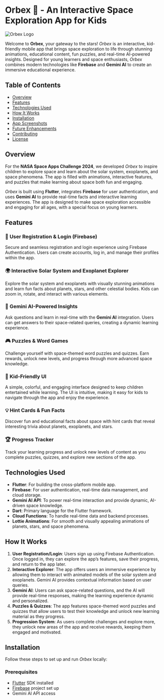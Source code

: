 # Orbex 🌌 - An Interactive Space Exploration App for Kids

![Orbex Logo](https://your-logo-link-here.com)

Welcome to **Orbex**, your gateway to the stars! *Orbex* is an interactive, kid-friendly mobile app that brings space exploration to life through stunning animations, educational content, fun puzzles, and real-time AI-powered insights. Designed for young learners and space enthusiasts, *Orbex* combines modern technologies like **Firebase** and **Gemini AI** to create an immersive educational experience.

## Table of Contents
- [Overview](#overview)
- [Features](#features)
- [Technologies Used](#technologies-used)
- [How It Works](#how-it-works)
- [Installation](#installation)
- [App Screenshots](#app-screenshots)
- [Future Enhancements](#future-enhancements)
- [Contributing](#contributing)
- [License](#license)

## Overview

For the **NASA Space Apps Challenge 2024**, we developed *Orbex* to inspire children to explore space and learn about the solar system, exoplanets, and space phenomena. The app is filled with animations, interactive features, and puzzles that make learning about space both fun and engaging.

*Orbex* is built using **Flutter**, integrates **Firebase** for user authentication, and uses **Gemini AI** to provide real-time facts and interactive learning experiences. The app is designed to make space exploration accessible and engaging for all ages, with a special focus on young learners.

## Features

### 🔭 **User Registration & Login (Firebase)**
Secure and seamless registration and login experience using Firebase Authentication. Users can create accounts, log in, and manage their profiles within the app.

### 🌍 **Interactive Solar System and Exoplanet Explorer**
Explore the solar system and exoplanets with visually stunning animations and learn fun facts about planets, stars, and other celestial bodies. Kids can zoom in, rotate, and interact with various elements.

### 🧠 **Gemini AI-Powered Insights**
Ask questions and learn in real-time with the **Gemini AI** integration. Users can get answers to their space-related queries, creating a dynamic learning experience.

### 🎮 **Puzzles & Word Games**
Challenge yourself with space-themed word puzzles and quizzes. Earn rewards, unlock new levels, and progress through more advanced space knowledge.

### 🧒 **Kid-Friendly UI**
A simple, colorful, and engaging interface designed to keep children entertained while learning. The UI is intuitive, making it easy for kids to navigate through the app and enjoy the experience.

### 💡 **Hint Cards & Fun Facts**
Discover fun and educational facts about space with hint cards that reveal interesting trivia about planets, exoplanets, and stars.

### 🏆 **Progress Tracker**
Track your learning progress and unlock new levels of content as you complete puzzles, quizzes, and explore new sections of the app.

## Technologies Used

- **Flutter**: For building the cross-platform mobile app.
- **Firebase**: For user authentication, real-time data management, and cloud storage.
- **Gemini AI API**: To power real-time interaction and provide dynamic, AI-driven space knowledge.
- **Dart**: Primary language for the Flutter framework.
- **Cloud Functions**: To handle real-time data and backend processes.
- **Lottie Animations**: For smooth and visually appealing animations of planets, stars, and space phenomena.

## How It Works

1. **User Registration/Login**: Users sign up using Firebase Authentication. Once logged in, they can explore the app’s features, save their progress, and return to the app later.
2. **Interactive Explorer**: The app offers users an immersive experience by allowing them to interact with animated models of the solar system and exoplanets. Gemini AI provides contextual information based on user queries.
3. **Gemini AI**: Users can ask space-related questions, and the AI will provide real-time responses, making the learning experience dynamic and personalized.
4. **Puzzles & Quizzes**: The app features space-themed word puzzles and quizzes that allow users to test their knowledge and unlock new learning material as they progress.
5. **Progression System**: As users complete challenges and explore more, they unlock new areas of the app and receive rewards, keeping them engaged and motivated.

## Installation

Follow these steps to set up and run *Orbex* locally:

### Prerequisites
- [Flutter](https://flutter.dev/docs/get-started/install) SDK installed
- [Firebase](https://firebase.google.com/) project set up
- Gemini AI API access

